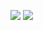 ![](../../images/2017年01月/HF0108-本周大局观复盘｜下周预告.jpg)
![](../../images/2017年01月/HF0108-本周大局观复盘｜下周预告2.jpg)
